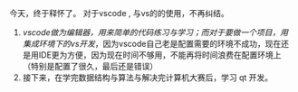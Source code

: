 今天，终于释怀了。
对于vscode , 与vs的的使用，不再纠结。
1. *vscode做为编辑器，用来简单的代码练习与学习；而对于要做一个项目，用集成环境下的vs开发*，因为vscode自己老是配置需要的环境不成功，现在还是用IDE更为方便，因为现在时间不够用，不能再将时间浪费在配置环境上（特别是配置了很久，最后还是错误）
2. 接下来，在学完数据结构与算法与解决完计算机大赛后，学习 qt 开发。